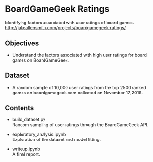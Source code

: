 # BoardGameGeek Ratings
Identifying factors associated with user ratings of board games.  
http://jakeallensmith.com/projects/boardgamegeek-ratings/

## Objectives
- Understand the factors associated with high user ratings for board games on BoardGameGeek.

## Dataset
- A random sample of 10,000 user ratings from the top 2500 ranked games on boardgamegeek.com collected on November 17, 2018.

## Contents
- build_dataset.py  
Random sampling of user ratings through the BoardGameGeek API.

- exploratory_analysis.ipynb  
Exploration of the dataset and model fitting.

- writeup.ipynb  
A final report.
